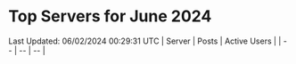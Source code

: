 # Top Servers for June 2024
Last Updated: 06/02/2024 00:29:31 UTC
| Server | Posts | Active Users |
| -- | -- | -- |
